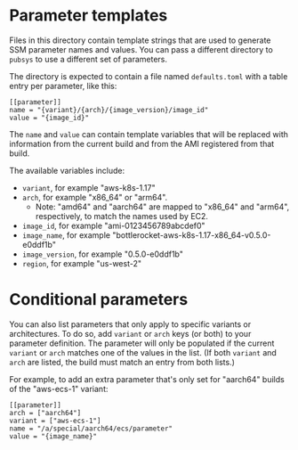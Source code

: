 # Parameter templates

Files in this directory contain template strings that are used to generate SSM parameter names and values.
You can pass a different directory to `pubsys` to use a different set of parameters.

The directory is expected to contain a file named `defaults.toml` with a table entry per parameter, like this:

```
[[parameter]]
name = "{variant}/{arch}/{image_version}/image_id"
value = "{image_id}"
```

The `name` and `value` can contain template variables that will be replaced with information from the current build and from the AMI registered from that build.

The available variables include:
* `variant`, for example "aws-k8s-1.17"
* `arch`, for example "x86_64" or "arm64".
  * Note: "amd64" and "aarch64" are mapped to "x86_64" and "arm64", respectively, to match the names used by EC2.
* `image_id`, for example "ami-0123456789abcdef0"
* `image_name`, for example "bottlerocket-aws-k8s-1.17-x86_64-v0.5.0-e0ddf1b"
* `image_version`, for example "0.5.0-e0ddf1b"
* `region`, for example "us-west-2"

# Conditional parameters

You can also list parameters that only apply to specific variants or architectures.
To do so, add `variant` or `arch` keys (or both) to your parameter definition.
The parameter will only be populated if the current `variant` or `arch` matches one of the values in the list.
(If both `variant` and `arch` are listed, the build must match an entry from both lists.)

For example, to add an extra parameter that's only set for "aarch64" builds of the "aws-ecs-1" variant:
```
[[parameter]]
arch = ["aarch64"]
variant = ["aws-ecs-1"]
name = "/a/special/aarch64/ecs/parameter"
value = "{image_name}"
```
